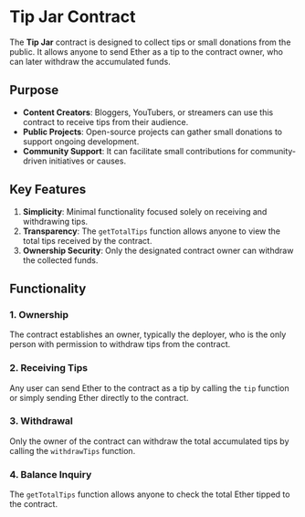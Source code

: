 # Tip Jar Contract

The **Tip Jar** contract is designed to collect tips or small donations from the public. It allows anyone to send Ether as a tip to the contract owner, who can later withdraw the accumulated funds.

## Purpose
- **Content Creators**: Bloggers, YouTubers, or streamers can use this contract to receive tips from their audience.
- **Public Projects**: Open-source projects can gather small donations to support ongoing development.
- **Community Support**: It can facilitate small contributions for community-driven initiatives or causes.

## Key Features
1. **Simplicity**: Minimal functionality focused solely on receiving and withdrawing tips.
2. **Transparency**: The `getTotalTips` function allows anyone to view the total tips received by the contract.
3. **Ownership Security**: Only the designated contract owner can withdraw the collected funds.

## Functionality
### 1. Ownership
The contract establishes an owner, typically the deployer, who is the only person with permission to withdraw tips from the contract.

### 2. Receiving Tips
Any user can send Ether to the contract as a tip by calling the `tip` function or simply sending Ether directly to the contract.

### 3. Withdrawal
Only the owner of the contract can withdraw the total accumulated tips by calling the `withdrawTips` function.

### 4. Balance Inquiry
The `getTotalTips` function allows anyone to check the total Ether tipped to the contract.

